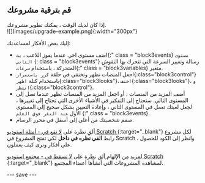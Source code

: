 ## قم بترقية مشروعك

<div style="display: flex; flex-wrap: wrap">
<div style="flex-basis: 200px; flex-grow: 1; margin-right: 15px;">
إذا كان لديك الوقت ، يمكنك تطوير مشروعك. 
</div>
<div>
![](images/upgrade-example.png){:width="300px"}
</div>
</div>

إليك بعض الأفكار لمساعدتك:
- اضف مستوى اخر. عندما يفوز اللاعب ، `بث`{:" class = "block3events} `مستوى الثاني` {: class = "block3events"} رسالة وتغيير السرعة التي تتحرك بها النقوش المتحركة ، باستخدام `سرعات`{:" class = "block3variables} متغير.
- اجعل المنصات تظهر وتختفي في حلقة `كرر باستمرار`{:class="block3control"} 
 باستخدام كتلة `اظهر`{:class="block3looks"}، `اختف`{:class="block3looks"}، و `انتظر`{:class="block3control"}.
- أضف المزيد من المنصات ، أو اجعل المزيد من المنصات تظهر عندما تصل إلى المستوى التالي. ستحتاج إلى التفكير في الأشياء الأخرى التي تحتاج إلى تغييرها ، لجعل لعبتك تعمل في المستوى الثاني ، وإعادة التعيين بشكل صحيح إلى المستوى الأول `عند النقر فوق العلم`
{:" class = "block3events}.
- صمم شخصيتك من أعلى إلى أسفل في محرر الرسام.

ألقِ نظرة على [لا تقع في - أمثلة استوديو Scratch ](https://scratch.mit.edu/studios/29599110)
{:target="_blank"} 
 لكل مشروع رابط **القي نظره في داخل** لكي تفتح المشروع في Scratch ، وانظر إلى الكود للحصول على أفكار ونرى كيف يعملون.

لمزيد من الإلهام,ألق نظرة على [لا تسقط في - مجتمع استوديو Scratch ](https://scratch.mit.edu/studios/29601182)
{:target="_blank"} لمشاهدة المشروعات التي أنشأها أعضاء المجتمع.

--- save ---
